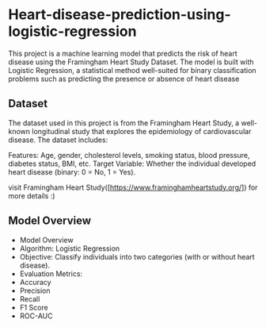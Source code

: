 # Heart-disease-prediction-using-logistic-regression

This project is a machine learning model that predicts the risk of heart disease using the Framingham Heart Study Dataset. The model is built with Logistic Regression, a statistical method well-suited for binary classification problems such as predicting the presence or absence of heart disease

## Dataset
The dataset used in this project is from the Framingham Heart Study, a well-known longitudinal study that explores the epidemiology of cardiovascular disease. The dataset includes:

Features: Age, gender, cholesterol levels, smoking status, blood pressure, diabetes status, BMI, etc.
Target Variable: Whether the individual developed heart disease (binary: 0 = No, 1 = Yes).

visit Framingham Heart Study([https://www.framinghamheartstudy.org/]) for more details :)

## Model Overview
- Model Overview
- Algorithm: Logistic Regression
- Objective: Classify individuals into two categories (with or without heart disease).
- Evaluation Metrics:
- Accuracy
- Precision
- Recall
- F1 Score
- ROC-AUC
